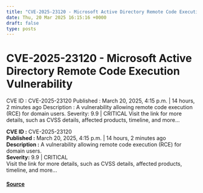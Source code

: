 ```yaml
---
title: "CVE-2025-23120 - Microsoft Active Directory Remote Code Execution Vulnerability"
date: Thu, 20 Mar 2025 16:15:16 +0000
draft: false
type: posts
---
```

# CVE-2025-23120 - Microsoft Active Directory Remote Code Execution Vulnerability





 CVE ID : CVE-2025-23120 Published : March 20, 2025, 4:15 p.m. | 14 hours, 2 minutes ago Description : A vulnerability allowing remote code execution (RCE) for domain users. Severity: 9.9 | CRITICAL Visit the link for more details, such as CVSS details, affected products, timeline, and more... 

**CVE ID :** CVE-2025-23120  
**Published :** March 20, 2025, 4:15 p.m. | 14 hours, 2 minutes ago  
**Description :** A vulnerability allowing remote code execution (RCE) for domain users.  
**Severity:** 9.9 | CRITICAL  
Visit the link for more details, such as CVSS details, affected products, timeline, and more...

#### [Source](https://cvefeed.io/vuln/detail/CVE-2025-23120)

